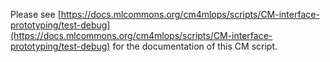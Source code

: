 Please see [https://docs.mlcommons.org/cm4mlops/scripts/CM-interface-prototyping/test-debug](https://docs.mlcommons.org/cm4mlops/scripts/CM-interface-prototyping/test-debug) for the documentation of this CM script.
